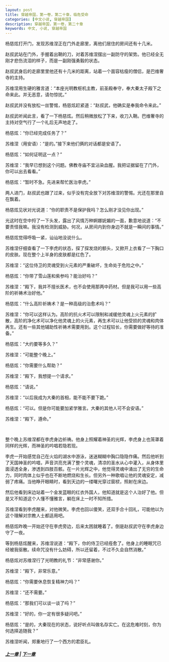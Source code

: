```yaml
---
layout: post
title: 穿越帝国，第一卷，第二十章，临危受命
categories: [中文小说, 穿越帝国]
description: 穿越帝国，第一卷，第二十章
keywords: 中文, 小说, 穿越帝国
---
```


杨慈炫打开门，发现苏维涅正在门外走廊里，离他们居住的房间还有十几米。

赵叔武站在门外，手握着出鞘的刀，对着苏维涅摆出一副防守的架势。他已经全无刚才悲伤流泪的样子，而是一副刚强勇毅的状态。

赵叔武身后的走廊里里他还有十几米的距离，站着一个面容枯瘦的僧侣，是巴维奢寺的主持。

苏维涅用生硬的雅言道：“本座光明教枢机主教，前圣殿奉守，奉大秦太子殿下之命来此。并无恶意，请勿惊扰。”

赵叔武并没有放松一丝警惕，杨慈炫赶紧道：“赵叔武，他确实是奉我命令来此。”

赵叔武听闻此言，看了一下杨慈炫。然后稍微放松了下来，收刀入鞘。巴维奢寺的主持对空气行了一个礼后无声地走了。

杨慈炫：“你已经完成任务了？”

苏维涅（用安语）：“是的。”接下来他们俩的对话都是安语了。

杨慈炫：“如何证明这一点？”

苏维涅：“我早已想到这个问题。佛教寺庙不宜沾染血腥。我把证据留在了门外，你可以出去看看。”

杨慈炫：“暂时不急。先进来帮忙医治李虎。”

两人进门，赵叔武也跟了过来，似乎没有完全放下对苏维涅的警惕。光还在那里自在飘着。

杨慈炫见状对光说道：“你的职责不是保护我吗？怎么刚才没见你出现。”

光这时在空中捋了一下头发，露出了风情万种婀娜妩媚的一面，歉意地说道：“不要责怪我嘛。我没有检测到威胁。何况，从房间内到你身边不就是一瞬间的事情。”

杨慈炫觉得呼吸一紧，讪讪地没说什么。

苏维涅仔细查看了一下李虎的状态，探了探发烧的额头，又掀开上衣看了一下胸口的皮肤。现在整个上半身的皮肤都是红色了。

苏维涅：“这位侍卫的灵魂受到火元素的严重破坏，生命处于危险之中。”

杨慈炫：“你带了雪山莲和紫参吗？能治好吗？”

苏维涅：“殿下，我并不擅长医术，也不会使用那两中药材。但是我可以用一些高阶的祈祷术治好他。”

杨慈炫：“什么高阶祈祷术？是一种高级的治愈术吗？”

苏维涅：“你可以这样认为。高阶的抗火术可以限制和减缓他灵魂上火元素的扩散，高阶的净化术可以净化他灵魂上的火元素，再生术可以让他受损的灵魂和肉体再生。还有一些其他辅助性祈祷术需要用到。这个过程较长，你需要做好等待的准备。”

杨慈炫：“大约要等多久？”

苏维涅：“可能整个晚上。”

杨慈炫：“你需要什么帮助？”

苏维涅：“殿下，我想提一个请求。”

杨慈炫：“请说。”

苏维涅：“以后我成为大秦的首相，能不能不要下跪。”

杨慈炫：“可以。但是你可能要加紧学雅言。大秦的其他人可不会安语。”

苏维涅：“殿下，遵命。”

<br>

整个晚上苏维涅都在李虎身边祈祷。他身上照耀着神圣的光辉，李虎身上也笼罩着同样的光辉，而神圣的吟唱若隐若现。

李虎一开始感觉自己在火焰的湖水中游泳，迷迷糊糊中胸口隐隐作痛。然后他听到了天国神圣的吟唱，声音洪亮充满了整个灵魂，清凉的圣水从心中灌入，从身体里面浸透全身，渗透到四肢百骸。在一片光辉之中，他觉得灵魂中涌出了无穷的生命力，同时肉体上似乎也在不断地燃烧和生长。但另外一种歌唱让他的灵魂安定，减弱了疼痛。当他睁开眼睛时，看到天边的一缕曙光穿过窗棂，照射在床边。

然后他看到床边站着一个金发蓝眼的红衣外国人，他知道就是这个人治好了他。但是又不知道这个人懂不懂雅言，躺在床上一时不知所措。

苏维涅看到李虎醒来，对他微笑。李虎也回以傻笑，还双手合十回礼，可能他以为这个理解对宗教人士都适用吧。

杨慈炫昨晚一开始还守在李虎旁边，后来太困就睡着了。倒是赵叔武守在李虎身边守了一夜。

等到杨慈炫醒来，苏维涅说道：“殿下，你的侍卫已经痊愈了。他身上的睡眠咒已经被我驱散。续命咒没有什么妨碍，所以还留着，不过不久会自然消散。”

杨慈炫对苏维涅行了光明教的礼节：“非常感谢你。”

苏维涅：“殿下，非常乐意。”

杨慈炫：“你需要休息恢复精神力吗？”

苏维涅：“还不需要。”

杨慈炫：“那我们可以谈一谈了吗？”

苏维涅：“好的，你一定有很多疑问吧。”

杨慈炫：“是的，大秦现在的状态，说好听点叫做名存实亡。在这危难时刻，你为何选择追随我？”

苏维涅听闻，郑重地行了一个西方的君臣礼。

##### [上一章](/2020/03/19/TimeTravellerEmpire-1-19/) | [下一章](/2020/03/21/TimeTravellerEmpire-1-21/)